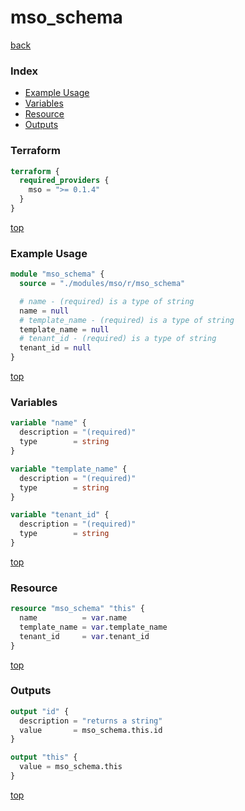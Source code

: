 # mso_schema

[back](../mso.md)

### Index

- [Example Usage](#example-usage)
- [Variables](#variables)
- [Resource](#resource)
- [Outputs](#outputs)

### Terraform

```terraform
terraform {
  required_providers {
    mso = ">= 0.1.4"
  }
}
```

[top](#index)

### Example Usage

```terraform
module "mso_schema" {
  source = "./modules/mso/r/mso_schema"

  # name - (required) is a type of string
  name = null
  # template_name - (required) is a type of string
  template_name = null
  # tenant_id - (required) is a type of string
  tenant_id = null
}
```

[top](#index)

### Variables

```terraform
variable "name" {
  description = "(required)"
  type        = string
}

variable "template_name" {
  description = "(required)"
  type        = string
}

variable "tenant_id" {
  description = "(required)"
  type        = string
}
```

[top](#index)

### Resource

```terraform
resource "mso_schema" "this" {
  name          = var.name
  template_name = var.template_name
  tenant_id     = var.tenant_id
}
```

[top](#index)

### Outputs

```terraform
output "id" {
  description = "returns a string"
  value       = mso_schema.this.id
}

output "this" {
  value = mso_schema.this
}
```

[top](#index)